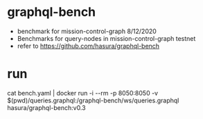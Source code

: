 # graphql-bench
* benchmark for mission-control-graph 8/12/2020
* Benchmarks for query-nodes in mission-control-graph testnet
* refer to https://github.com/hasura/graphql-bench
# run
cat bench.yaml | docker run -i --rm -p 8050:8050 -v $(pwd)/queries.graphql:/graphql-bench/ws/queries.graphql hasura/graphql-bench:v0.3
